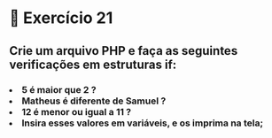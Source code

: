 # :dart: Exercício 21
## Crie um arquivo PHP e faça as seguintes verificações em estruturas if:
### <li> 5 é maior que 2 ? <br> <li> Matheus é diferente de Samuel ? <br> <li> 12 é menor ou igual a 11 ? <br> <li> Insira esses valores em variáveis, e os imprima na tela;
